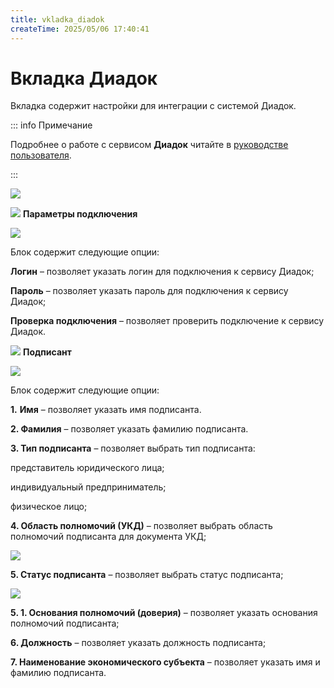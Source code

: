```yaml
---
title: vkladka_diadok
createTime: 2025/05/06 17:40:41
---
```

# Вкладка Диадок
Вкладка содержит настройки для интеграции с системой Диадок.

::: info Примечание

Подробнее о работе с сервисом **Диадок** читайте в [руководстве пользователя](https://product-doc.tradesoft.ru/ai/diadok/index.htm).

:::

![](image367.png)

![](image006.png) **Параметры подключения**

![](image368.png)

Блок содержит следующие опции:

**Логин** – позволяет указать логин для подключения к сервису Диадок;

**Пароль** – позволяет указать пароль для подключения к сервису Диадок;

**Проверка подключения** – позволяет проверить подключение к сервису Диадок.

![](image008.png) **Подписант**

![](image369.png)

Блок содержит следующие опции:

**1.** **Имя** – позволяет указать имя подписанта.

**2. Фамилия** – позволяет указать фамилию подписанта.

**3. Тип подписанта** – позволяет выбрать тип подписанта:

представитель юридического лица;

индивидуальный предприниматель;

физическое лицо;

**4. Область полномочий (УКД)** – позволяет выбрать область полномочий подписанта для документа УКД;

![](image370.png)

**5. Статус подписанта** – позволяет выбрать статус подписанта;

![](image371.png)

**5. 1. Основания полномочий (доверия)** – позволяет указать основания полномочий подписанта;

**6. Должность** – позволяет указать должность подписанта;

**7. Наименование экономического субъекта** – позволяет указать имя и фамилию подписанта.



